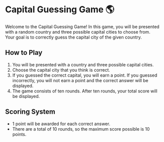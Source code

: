 # Capital Guessing Game 🌎
Welcome to the Capital Guessing Game! In this game, you will be presented with a random country and three possible capital cities to choose from. Your goal is to correctly guess the capital city of the given country.

## How to Play
1. You will be presented with a country and three possible capital cities.
2. Choose the capital city that you think is correct.
3. If you guessed the correct capital, you will earn a point. If you guessed incorrectly, you will not earn a point and the correct answer will be displayed.
4. The game consists of ten rounds. After ten rounds, your total score will be displayed.

## Scoring System
* 1 point will be awarded for each correct answer.
* There are a total of 10 rounds, so the maximum score possible is 10 points.
